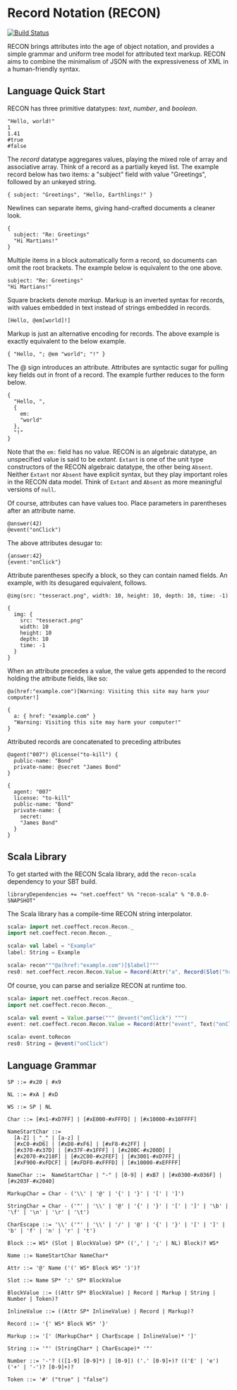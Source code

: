 # Record Notation (RECON)

[![Build Status](https://travis-ci.org/coeffect/recon-scala.svg?branch=master)](https://travis-ci.org/coeffect/recon-scala)

RECON brings attributes into the age of object notation, and provides a simple
grammar and uniform tree model for attributed text markup.  RECON aims to
combine the minimalism of JSON with the expressiveness of XML in a
human-friendly syntax.

## Language Quick Start

RECON has three primitive datatypes: _text_, _number_, and _boolean_.

```recon
"Hello, world!"
1
1.41
#true
#false
```

The _record_ datatype aggregares values, playing the mixed role of array and
associative array.  Think of a record as a partially keyed list.  The example
record below has two items: a "subject" field with value "Greetings", followed
by an unkeyed string.

```recon
{ subject: "Greetings", "Hello, Earthlings!" }
```

Newlines can separate items, giving hand-crafted documents a cleaner look.

```recon
{
  subject: "Re: Greetings"
  "Hi Martians!"
}
```

Multiple items in a block automatically form a record, so documents can omit
the root brackets.  The example below is equivalent to the one above.

```recon
subject: "Re: Greetings"
"Hi Martians!"
```

Square brackets denote _markup_.  Markup is an inverted syntax for records,
with values embedded in text instead of strings embedded in records.

```recon
[Hello, @em[world]!]
```

Markup is just an alternative encoding for records.  The above example is
exactly equivalent to the below example.

```recon
{ "Hello, "; @em "world"; "!" }
```

The @ sign introduces an attribute.  Attributes are syntactic sugar for
pulling key fields out in front of a record.  The example further reduces
to the form below.

```recon
{
  "Hello, ",
  {
    em:
    "world"
  },
  "!"
}
```

Note that the `em:` field has no value.  RECON is an algebraic datatype, an
unspecified value is said to be _extant_.  `Extant` is one of the unit type
constructors of the RECON algebraic datatype, the other being `Absent`.
Neither `Extant` nor `Absent` have explicit syntax, but they play important
roles in the RECON data model.  Think of `Extant` and `Absent` as more
meaningful versions of `null`.

Of course, attributes can have values too.  Place parameters in parentheses
after an attribute name.

```recon
@answer(42)
@event("onClick")
```

The above attributes desugar to:

```recon
{answer:42}
{event:"onClick"}
```

Attribute parentheses specify a block, so they can contain named fields.
An example, with its desugared equivalent, follows.

```recon
@img(src: "tesseract.png", width: 10, height: 10, depth: 10, time: -1)

{
  img: {
    src: "tesseract.png"
    width: 10
    height: 10
    depth: 10
    time: -1
  }
}
```

When an attribute precedes a value, the value gets appended to the record
holding the attribute fields, like so:

```recon
@a(href:"example.com")[Warning: Visiting this site may harm your computer!]

{
  a: { href: "example.com" }
  "Warning: Visiting this site may harm your computer!"
}
```

Attributed records are concatenated to preceding attributes

```recon
@agent("007") @license("to-kill") {
  public-name: "Bond"
  private-name: @secret "James Bond"
}

{
  agent: "007"
  license: "to-kill"
  public-name: "Bond"
  private-name: {
    secret:
    "James Bond"
  }
}
```

## Scala Library

To get started with the RECON Scala library, add the `recon-scala` dependency
to your SBT build.

```
libraryDependencies += "net.coeffect" %% "recon-scala" % "0.0.0-SNAPSHOT"
```

The Scala library has a compile-time RECON string interpolator.

```scala
scala> import net.coeffect.recon.Recon._
import net.coeffect.recon.Recon._

scala> val label = "Example"
label: String = Example

scala> recon"""@a(href:"example.com")[$label]"""
res0: net.coeffect.recon.Recon.Value = Record(Attr("a", Record(Slot("href", Text("example.com")))), Text("Example"))
```

Of course, you can parse and serialize RECON at runtime too.

```scala
scala> import net.coeffect.recon.Recon._
import net.coeffect.recon.Recon._

scala> val event = Value.parse(""" @event("onClick") """)
event: net.coeffect.recon.Recon.Value = Record(Attr("event", Text("onClick")))

scala> event.toRecon
res0: String = @event("onClick")
```

## Language Grammar

```
SP ::= #x20 | #x9

NL ::= #xA | #xD

WS ::= SP | NL

Char ::= [#x1-#xD7FF] | [#xE000-#xFFFD] | [#x10000-#x10FFFF]

NameStartChar ::=
  [A-Z] | "_" | [a-z] |
  [#xC0-#xD6] | [#xD8-#xF6] | [#xF8-#x2FF] |
  [#x370-#x37D] | [#x37F-#x1FFF] | [#x200C-#x200D] |
  [#x2070-#x218F] | [#x2C00-#x2FEF] | [#x3001-#xD7FF] |
  [#xF900-#xFDCF] | [#xFDF0-#xFFFD] | [#x10000-#xEFFFF]

NameChar ::=  NameStartChar | "-" | [0-9] | #xB7 | [#x0300-#x036F] | [#x203F-#x2040]

MarkupChar = Char - ('\\' | '@' | '{' | '}' | '[' | ']')

StringChar = Char - ('"' | '\\' | '@' | '{' | '}' | '[' | ']' | '\b' | '\f' | '\n' | '\r' | '\t')

CharEscape ::= '\\' ('"' | '\\' | '/' | '@' | '{' | '}' | '[' | ']' | 'b' | 'f' | 'n' | 'r' | 't')

Block ::= WS* (Slot | BlockValue) SP* ((',' | ';' | NL) Block)? WS*

Name ::= NameStartChar NameChar*

Attr ::= '@' Name ('(' WS* Block WS* ')')?

Slot ::= Name SP* ':' SP* BlockValue

BlockValue ::= ((Attr SP* BlockValue) | Record | Markup | String | Number | Token)?

InlineValue ::= ((Attr SP* InlineValue) | Record | Markup)?

Record ::= '{' WS* Block WS* '}'

Markup ::= '[' (MarkupChar* | CharEscape | InlineValue)* ']'

String ::= '"' (StringChar* | CharEscape)* '"'

Number ::= '-'? (([1-9] [0-9]*) | [0-9]) ('.' [0-9]+)? (('E' | 'e') ('+' | '-')? [0-9]+)?

Token ::= '#' ("true" | "false")
```
